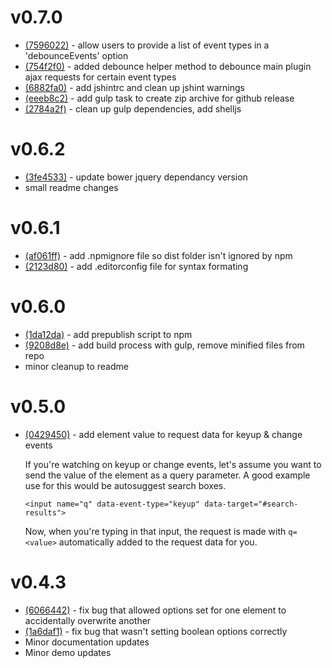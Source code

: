 # v0.7.0

* [(7596022)](https://github.com/codfish/jquery-data-remote/commit/75960225019bf696af1f04505256ff21a65c6e54) - allow users to provide a list of event types in a 'debounceEvents' option <codfish>
* [(754f2f0)](https://github.com/codfish/jquery-data-remote/commit/754f2f0e304f4172192e8563017294def976d4f5) - added debounce helper method to debounce main plugin ajax requests for certain event types <mekhami>
* [(6882fa0)](https://github.com/codfish/jquery-data-remote/commit/eeeb8c246808332206c5c2a7169445ceca16f535) - add jshintrc and clean up jshint warnings <codfish>
* [(eeeb8c2)](https://github.com/codfish/jquery-data-remote/commit/eeeb8c246808332206c5c2a7169445ceca16f535) - add gulp task to create zip archive for github release <codfish>
* [(2784a2f)](https://github.com/codfish/jquery-data-remote/commit/2784a2f02ae9d2b447e61497dc7057167219d8db) - clean up gulp dependencies, add shelljs <codfish>

# v0.6.2

* [(3fe4533)](https://github.com/codfish/jquery-data-remote/commit/3fe4533186305498bac29b66018ca8ec52fc2e68) - update bower jquery dependancy version <codfish>
* small readme changes <codfish>

# v0.6.1

* [(af061ff)](https://github.com/codfish/jquery-data-remote/commit/af061ff83c23fc9821757b86df9686a83c599b6a) - add .npmignore file so dist folder isn't ignored by npm <codfish>
* [(2123d80)](https://github.com/codfish/jquery-data-remote/commit/2123d802193af9ace836433f7e3518db7c9faf43) - add .editorconfig file for syntax formating <codfish>

# v0.6.0

* [(1da12da)](https://github.com/codfish/jquery-data-remote/commit/1da12da9d28ad30d03b69c6482700b820c40b80c) - add prepublish script to npm <codfish>
* [(9208d8e)](https://github.com/codfish/jquery-data-remote/commit/9208d8e3120247b4e5b33fffdac2dfdccb575704) - add build process with gulp, remove minified files from repo
* minor cleanup to readme <codfish>

# v0.5.0

* [(0429450)](https://github.com/codfish/jquery-data-remote/commit/042945067ef2e266bb0caab4f8b4ad07295bb22b) - add element value to request data for keyup & change events <codfish>

    If you're watching on keyup or change events, let's assume you want to
    send the value of the element as a query parameter. A good example use for this would be autosuggest search boxes.

    `<input name="q" data-event-type="keyup" data-target="#search-results">`

    Now, when you're typing in that input, the request is made with `q=<value>` automatically added to the request data for you.

# v0.4.3

* [(6066442)](https://github.com/codfish/jquery-data-remote/commit/6066442116543a993cf39a2a70e154ab10000dcc) - fix bug that allowed options set for one element to accidentally overwrite another <codfish>
* [(1a6daf1)](https://github.com/codfish/jquery-data-remote/commit/1a6daf18a03d33162cf833ab1796f1951ac5d56e) - fix bug that wasn't setting boolean options correctly <codfish>
* Minor documentation updates <codfish>
* Minor demo updates <codfish>
